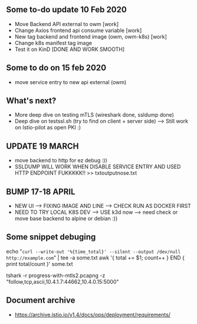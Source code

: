 ## Some to-do update 10 Feb 2020
- Move Backend API external to owm [work]
- Change Axios frontend api consume variable [work]
- New tag backend and frontend image (owm, owm-k8s) [work]
- Change k8s manifest tag image
- Test it on KinD [DONE AND WORK SMOOTH]

## Some to do on 15 feb 2020
- move service entry to new api external (owm)

## What's next?
- More deep dive on testing mTLS (wireshark done, ssldump done)
- Deep dive on testssl.sh (try to find on client + server side) --> Still work on Istio-pilot as open PKI :)


## UPDATE 19 MARCH
- move backend to http for ez debug :))
- SSLDUMP WILL WORK WHEN DISABLE SERVICE ENTRY AND USED HTTP ENDPOINT FUKKKKK!! >> txtoutputnose.txt

## BUMP 17-18 APRIL
- NEW UI --> FIXING IMAGE AND LINE --> CHECK RUN AS DOCKER FIRST
- NEED TO TRY LOCAL K8S DEV --> USE k3d now --> need check or move base backend to alpine or debian :))

## Some snippet debuging

echo "`curl --write-out '%{time_total}' --silent --output /dev/null http://example.com`" | tee -a some.txt
awk '{ total += $1; count++ } END { print total/count }' some.txt

tshark -r progress-with-mtls2.pcapng -z "follow,tcp,ascii,10.4.1.7:44662,10.4.0.15:5000"

## Document archive 
- https://archive.istio.io/v1.4/docs/ops/deployment/requirements/


